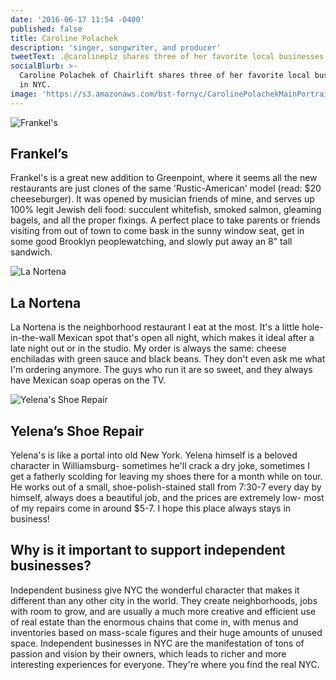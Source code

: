 ```yaml
---
date: '2016-06-17 11:54 -0400'
published: false
title: Caroline Polachek
description: 'singer, songwriter, and producer'
tweetText: .@carolineplz shares three of her favorite local businesses in NYC
socialBlurb: >-
  Caroline Polachek of Chairlift shares three of her favorite local businesses
  in NYC.
image: 'https://s3.amazonaws.com/bst-fornyc/CarolinePolachekMainPortrait.jpg'
---
```

![Frankel's](https://s3.amazonaws.com/bst-fornyc/CarolinePolachekFrankels.jpg)

## Frankel’s

Frankel's is a great new addition to Greenpoint, where it seems all the new restaurants are just clones of the same 'Rustic-American' model (read: $20 cheeseburger). It was opened by musician friends of mine, and serves up 100% legit Jewish deli food: succulent whitefish, smoked salmon, gleaming bagels, and all the proper fixings. A perfect place to take parents or friends visiting from out of town to come bask in the sunny window seat, get in some good Brooklyn peoplewatching, and slowly put away an 8" tall sandwich. 

![La Nortena](https://s3.amazonaws.com/bst-fornyc/CarolinePolachekLaTaqueriaNortena.jpg)

## La Nortena

La Nortena is the neighborhood restaurant I eat at the most. It's a little hole-in-the-wall Mexican spot that's open all night, which makes it ideal after a late night out or in the studio. My order is always the same: cheese enchiladas with green sauce and black beans. They don't even ask me what I'm ordering anymore. The guys who run it are so sweet, and they always have Mexican soap operas on the TV. 

![Yelena's Shoe Repair](https://s3.amazonaws.com/bst-fornyc/CarolinePolachekYelenasShoeRepair.jpg)

## Yelena’s Shoe Repair

Yelena's is like a portal into old New York. Yelena himself is a beloved character in Williamsburg- sometimes he'll crack a dry joke, sometimes I get a fatherly scolding for leaving my shoes there for a month while on tour. He works out of a small, shoe-polish-stained stall from 7:30-7 every day by himself, always does a beautiful job, and the prices are extremely low- most of my repairs come in around $5-7. I hope this place always stays in business! 

## Why is it important to support independent businesses?

Independent business give NYC the wonderful character that makes it different than any other city in the world. They create neighborhoods, jobs with room to grow, and are usually a much more creative and efficient use of real estate than the enormous chains that come in, with menus and inventories based on mass-scale figures and their huge amounts of unused space. Independent businesses in NYC are the manifestation of tons of passion and vision by their owners, which leads to richer and more interesting experiences for everyone. They're where you find the real NYC.
